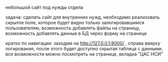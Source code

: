 ﻿небольшой сайт под нужды отдела

задача:
сделать сайт для внутренних нужд, необходимо реализовать скрытое поле, которое будет видно только залогировавшимся пользователям,
возможность добавлять файлы на страницу, возможность добавлять данные в БД через форму на странице

кратко по навигации:
заходим на http://127.0.0.1:8000/ , справа вверху логирования, после этого будет доступно скрытая таблица с данными, все возможности можно посмотреть на странице, вкладка "ЦАС НСИ"